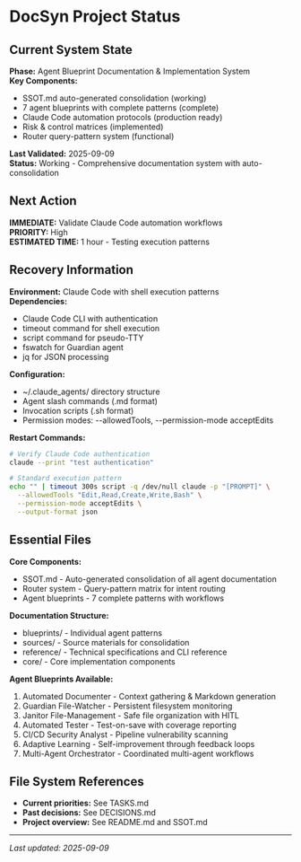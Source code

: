 # DocSyn Project Status

## Current System State
**Phase:** Agent Blueprint Documentation & Implementation System  
**Key Components:** 
- SSOT.md auto-generated consolidation (working)
- 7 agent blueprints with complete patterns (complete)
- Claude Code automation protocols (production ready)
- Risk & control matrices (implemented)
- Router query-pattern system (functional)

**Last Validated:** 2025-09-09  
**Status:** Working - Comprehensive documentation system with auto-consolidation

## Next Action
**IMMEDIATE:** Validate Claude Code automation workflows  
**PRIORITY:** High  
**ESTIMATED TIME:** 1 hour - Testing execution patterns

## Recovery Information
**Environment:** Claude Code with shell execution patterns  
**Dependencies:** 
- Claude Code CLI with authentication
- timeout command for shell execution  
- script command for pseudo-TTY
- fswatch for Guardian agent
- jq for JSON processing

**Configuration:** 
- ~/.claude_agents/ directory structure
- Agent slash commands (.md format)
- Invocation scripts (.sh format)
- Permission modes: --allowedTools, --permission-mode acceptEdits

**Restart Commands:**
```bash
# Verify Claude Code authentication
claude --print "test authentication"

# Standard execution pattern
echo "" | timeout 300s script -q /dev/null claude -p "[PROMPT]" \
  --allowedTools "Edit,Read,Create,Write,Bash" \
  --permission-mode acceptEdits \
  --output-format json
```

## Essential Files
**Core Components:**
- SSOT.md - Auto-generated consolidation of all agent documentation
- Router system - Query-pattern matrix for intent routing
- Agent blueprints - 7 complete patterns with workflows

**Documentation Structure:**
- blueprints/ - Individual agent patterns
- sources/ - Source materials for consolidation  
- reference/ - Technical specifications and CLI reference
- core/ - Core implementation components

**Agent Blueprints Available:**
1. Automated Documenter - Context gathering & Markdown generation
2. Guardian File-Watcher - Persistent filesystem monitoring  
3. Janitor File-Management - Safe file organization with HITL
4. Automated Tester - Test-on-save with coverage reporting
5. CI/CD Security Analyst - Pipeline vulnerability scanning
6. Adaptive Learning - Self-improvement through feedback loops
7. Multi-Agent Orchestrator - Coordinated multi-agent workflows

## File System References
- **Current priorities:** See TASKS.md
- **Past decisions:** See DECISIONS.md  
- **Project overview:** See README.md and SSOT.md

---
*Last updated: 2025-09-09*
